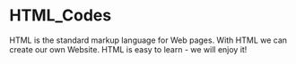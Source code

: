 # HTML_Codes

HTML is the standard markup language for Web pages. With HTML we can create our own Website. HTML is easy to learn - we will enjoy it!
